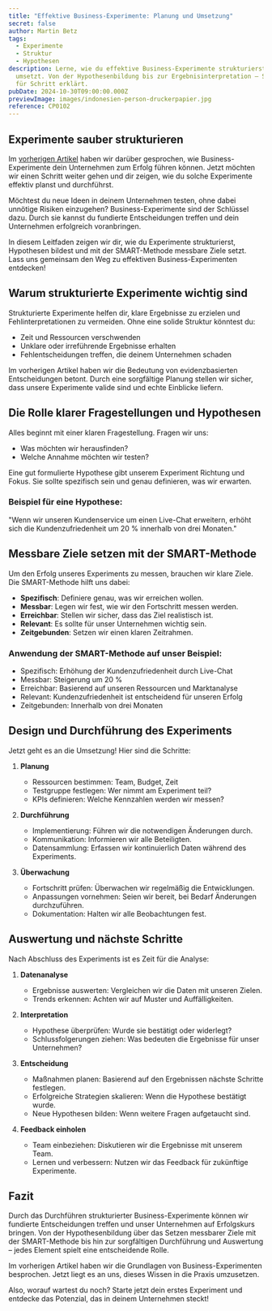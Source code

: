 ```yaml
---
title: "Effektive Business-Experimente: Planung und Umsetzung"
secret: false
author: Martin Betz
tags:
  - Experimente
  - Struktur
  - Hypothesen
description: Lerne, wie du effektive Business-Experimente strukturierst und
  umsetzt. Von der Hypothesenbildung bis zur Ergebnisinterpretation – Schritt
  für Schritt erklärt.
pubDate: 2024-10-30T09:00:00.000Z
previewImage: images/indonesien-person-druckerpapier.jpg
reference: CP0102
---
```

## Experimente sauber strukturieren

Im [vorherigen Artikel](https://utxo.solutions/blog/business-experimente-dein-schl%C3%BCssel-zum-unternehmenserfolg) haben wir darüber gesprochen, wie Business-Experimente dein Unternehmen zum Erfolg führen können. Jetzt möchten wir einen Schritt weiter gehen und dir zeigen, wie du solche Experimente effektiv planst und durchführst.

Möchtest du neue Ideen in deinem Unternehmen testen, ohne dabei unnötige Risiken einzugehen? Business-Experimente sind der Schlüssel dazu. Durch sie kannst du fundierte Entscheidungen treffen und dein Unternehmen erfolgreich voranbringen.

In diesem Leitfaden zeigen wir dir, wie du Experimente strukturierst, Hypothesen bildest und mit der SMART-Methode messbare Ziele setzt. Lass uns gemeinsam den Weg zu effektiven Business-Experimenten entdecken!

## Warum strukturierte Experimente wichtig sind

Strukturierte Experimente helfen dir, klare Ergebnisse zu erzielen und Fehlinterpretationen zu vermeiden. Ohne eine solide Struktur könntest du:

* Zeit und Ressourcen verschwenden
* Unklare oder irreführende Ergebnisse erhalten
* Fehlentscheidungen treffen, die deinem Unternehmen schaden

Im vorherigen Artikel haben wir die Bedeutung von evidenzbasierten Entscheidungen betont. Durch eine sorgfältige Planung stellen wir sicher, dass unsere Experimente valide sind und echte Einblicke liefern.

## Die Rolle klarer Fragestellungen und Hypothesen

Alles beginnt mit einer klaren Fragestellung. Fragen wir uns:

* Was möchten wir herausfinden?
* Welche Annahme möchten wir testen?

Eine gut formulierte Hypothese gibt unserem Experiment Richtung und Fokus. Sie sollte spezifisch sein und genau definieren, was wir erwarten.

### Beispiel für eine Hypothese:

"Wenn wir unseren Kundenservice um einen Live-Chat erweitern, erhöht sich die Kundenzufriedenheit um 20 % innerhalb von drei Monaten."

## Messbare Ziele setzen mit der SMART-Methode

Um den Erfolg unseres Experiments zu messen, brauchen wir klare Ziele. Die SMART-Methode hilft uns dabei:

* **Spezifisch**: Definiere genau, was wir erreichen wollen.
* **Messbar**: Legen wir fest, wie wir den Fortschritt messen werden.
* **Erreichbar**: Stellen wir sicher, dass das Ziel realistisch ist.
* **Relevant**: Es sollte für unser Unternehmen wichtig sein.
* **Zeitgebunden**: Setzen wir einen klaren Zeitrahmen.

### Anwendung der SMART-Methode auf unser Beispiel:

* Spezifisch: Erhöhung der Kundenzufriedenheit durch Live-Chat
* Messbar: Steigerung um 20 %
* Erreichbar: Basierend auf unseren Ressourcen und Marktanalyse
* Relevant: Kundenzufriedenheit ist entscheidend für unseren Erfolg
* Zeitgebunden: Innerhalb von drei Monaten

## Design und Durchführung des Experiments

Jetzt geht es an die Umsetzung! Hier sind die Schritte:

1. **Planung**

   * Ressourcen bestimmen: Team, Budget, Zeit
   * Testgruppe festlegen: Wer nimmt am Experiment teil?
   * KPIs definieren: Welche Kennzahlen werden wir messen?
2. **Durchführung**

   * Implementierung: Führen wir die notwendigen Änderungen durch.
   * Kommunikation: Informieren wir alle Beteiligten.
   * Datensammlung: Erfassen wir kontinuierlich Daten während des Experiments.
3. **Überwachung**

   * Fortschritt prüfen: Überwachen wir regelmäßig die Entwicklungen.
   * Anpassungen vornehmen: Seien wir bereit, bei Bedarf Änderungen durchzuführen.
   * Dokumentation: Halten wir alle Beobachtungen fest.

## Auswertung und nächste Schritte

Nach Abschluss des Experiments ist es Zeit für die Analyse:

1. **Datenanalyse**

   * Ergebnisse auswerten: Vergleichen wir die Daten mit unseren Zielen.
   * Trends erkennen: Achten wir auf Muster und Auffälligkeiten.
2. **Interpretation**

   * Hypothese überprüfen: Wurde sie bestätigt oder widerlegt?
   * Schlussfolgerungen ziehen: Was bedeuten die Ergebnisse für unser Unternehmen?
3. **Entscheidung**

   * Maßnahmen planen: Basierend auf den Ergebnissen nächste Schritte festlegen.
   * Erfolgreiche Strategien skalieren: Wenn die Hypothese bestätigt wurde.
   * Neue Hypothesen bilden: Wenn weitere Fragen aufgetaucht sind.
4. **Feedback einholen**

   * Team einbeziehen: Diskutieren wir die Ergebnisse mit unserem Team.
   * Lernen und verbessern: Nutzen wir das Feedback für zukünftige Experimente.

## Fazit

Durch das Durchführen strukturierter Business-Experimente können wir fundierte Entscheidungen treffen und unser Unternehmen auf Erfolgskurs bringen. Von der Hypothesenbildung über das Setzen messbarer Ziele mit der SMART-Methode bis hin zur sorgfältigen Durchführung und Auswertung – jedes Element spielt eine entscheidende Rolle.

Im vorherigen Artikel haben wir die Grundlagen von Business-Experimenten besprochen. Jetzt liegt es an uns, dieses Wissen in die Praxis umzusetzen.

Also, worauf wartest du noch? Starte jetzt dein erstes Experiment und entdecke das Potenzial, das in deinem Unternehmen steckt!
